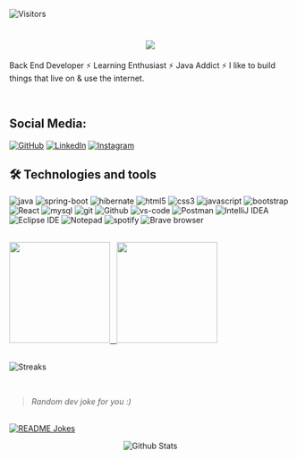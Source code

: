 ![Visitors](https://api.visitorbadge.io/api/visitors?path=https%3A%2F%2Fgithub.com%2Fn1khilnick%2Fn1khilnick&labelColor=%2377a1d3&countColor=%23697689&labelStyle=upper)


<h1 align="center">
  <a href="https://git.io/typing-svg">
    <img src="https://readme-typing-svg.herokuapp.com/?lines=Hello,+There!+👋;This+is+Nikhil+....;Nice+to+meet+you!&center=true&size=30">
  </a>
</h1>

Back End Developer ⚡ Learning Enthusiast ⚡ Java Addict ⚡ I like to build things that live on & use the internet.<br>


<br>

## **Social Media:**

[![GitHub](https://img.shields.io/badge/GitHub-181717.svg?style=flat&logo=GitHub&logoColor=white)](https://github.com/n1khilnick)
[![LinkedIn](https://img.shields.io/badge/LinkedIn-0A66C2.svg?style=flat&logo=LinkedIn&logoColor=white)](https://www.linkedin.com/in/n1khil-saini22/)
[![Instagram](https://img.shields.io/badge/Instagram-E4405F.svg?&logo=Instagram&logoColor=white)](https://www.instagram.com/n.1.k.h.i.l/)


## 🛠  Technologies and tools

<p>
  <img alt="java" src="https://img.shields.io/badge/Java-ED8B00?style=flat-square&logo=openjdk&logoColor=white" />
  <img alt="spring-boot" src="https://img.shields.io/badge/Spring%20Boot-6DB33F?style=flat-square&logo=spring-boot&logoColor=white" />
  <img alt="hibernate" src="https://img.shields.io/badge/Hibernate-59666C?style=flat-square&logo=Hibernate&logoColor=white" />
<!--   <img alt="spring-boot" src="https://img.shields.io/static/v1?style=flat-square&message=Spring+Boot&color=6DB33F&logo=Spring+Boot&logoColor=FFFFFF&label=" /> -->
  <img alt="html5" src="https://img.shields.io/badge/-HTML5-E34F26?style=flat-square&logo=html5&logoColor=white" />
  <img alt="css3" src="https://img.shields.io/badge/CSS3-1572B6?style=flat-square&logo=css3&logoColor=white" />
  <img alt="javascript" src="https://img.shields.io/badge/JavaScript-323330?style=flat-square&logo=javascript&logoColor=F7DF1E"/>
  <img alt="bootstrap" src="https://img.shields.io/badge/Bootstrap-563D7C?style=flat-square&logo=bootstrap&logoColor=white" />
  <img alt="React" src="https://img.shields.io/badge/React-20232A?style=flat-square&logo=react&logoColor=61DAFB" />
  <img alt="mysql" src="https://img.shields.io/badge/MySQL-005C84?style=flat-square&logo=mysql&logoColor=white" />
<!--   <img alt="mysql" src="https://img.shields.io/static/v1?style=flat-square&message=MySQL&color=4479A1&logo=MySQL&logoColor=FFFFFF&label=" /> -->
  <img alt="git" src="https://img.shields.io/badge/-Git-F05032?style=flat-square&logo=git&logoColor=white" />
  <img alt="Github" src="https://img.shields.io/static/v1?style=flat-square&message=GitHub&color=181717&logo=GitHub&logoColor=FFFFFF&label" />
 <img alt="vs-code" src="https://img.shields.io/static/v1?style=flat-square&message=Visual+Studio+Code&color=007ACC&logo=Visual+Studio+Code&logoColor=FFFFFF&label=" />
   <img alt="Postman" src="https://img.shields.io/static/v1?style=flat-square&message=Postman&color=FF6C37&logo=Postman&logoColor=FFFFFF&label=" />
   <img alt="IntelliJ IDEA" src="https://img.shields.io/static/v1?style=flat-square&message=IntelliJ+IDEA&color=007ACC&logo=IntelliJ+IDEA&logoColor=FFFFFF&label=" />
  <img alt="Eclipse IDE" src="https://img.shields.io/badge/Eclipse IDE-2C2255?style=flat-square&logo=eclipse&logoColor=white"/>
   <img alt="Notepad" src="https://img.shields.io/static/v1?style=flat-square&message=Notepad%2B%2B&color=222222&logo=Notepad%2B%2B&logoColor=90E59A&label="/>
  <img alt="spotify" src="https://img.shields.io/static/v1?style=flat-square&message=Spotify&color=1DB954&logo=Spotify&logoColor=FFFFFF&label=" />
  <img alt="Brave browser" src="https://img.shields.io/badge/-Brave_Browser-FB542B?style=flat-square&logo=brave&logoColor=white" />
</p>

<!-- <hr>
<h2 align="center">🔥 Languages & Frameworks & Tools & Abilities 🔥</h2>
<-->

<br> 

<div>
  <a href="https://github.com/n1khilnick">
  <img height="180em" src="https://github-readme-stats.vercel.app/api?username=n1khilnick&show_icons=true&theme=react&include_all_commits=true&count_private=true"/> 
    &nbsp;
      <a href="#"><img height="180em" src="https://github-readme-stats.vercel.app/api/top-langs/?username=n1khilnick&theme=react"></a>

</div>  

<!-- <div>
  
[![Nikhil's github stats](https://github-readme-stats.vercel.app/api?username=n1khilnick&count_private=true&show_icons=true&theme=react&hide_rank=false)](https://github.com/anuraghazra/github-readme-stats)

![Top Langs](https://github-readme-stats.vercel.app/api/top-langs/?username=n1khilnick&layout=compact&theme=react)
  

</div>  
 -->
  
 <br>
  
![Streaks](https://github-readme-streak-stats.herokuapp.com/?user=n1khilnick&theme=react)

<!-- ![Github Activity](https://activity-graph.herokuapp.com/graph?username=n1khilnick&theme=dracula&color=B994E6&bg_color=141321) -->

<br>

> <i>Random dev joke for you :)</i><br>
<br>
<a href="https://readme-jokes.vercel.app"><img align="center" src="https://readme-jokes.vercel.app/api?bgColor=%23141321&textColor=%2306d6a0&aColor=%2306d6a0&borderColor=%23ffffff" alt="README Jokes"></a>
  
<p align="center">
     <img src="https://github.com/n1khilnick/n1khilnick/blob/67b220c5cbd12a162e0f8c9bfde34609d2dcb355/svg/Bottom.svg" alt="Github Stats" />
</p>

<!-- ⚡ Powered by Frappuccino JavaChip -->
